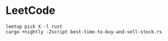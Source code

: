 # LeetCode

```
leetup pick X -l rust
cargo +nightly -Zscript best-time-to-buy-and-sell-stock.rs 
```
